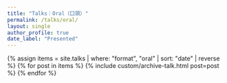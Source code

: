 ```yaml
---
title: "Talks｜Oral（口頭）"
permalink: /talks/oral/
layout: single
author_profile: true
date_label: "Presented"
---
```

<div class="entries-list">
{% assign items = site.talks | where: "format", "oral" | sort: "date" | reverse %}
{% for post in items %}
  {% include custom/archive-talk.html post=post %}
{% endfor %}
</div>
